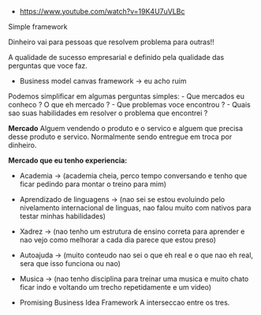 
- https://www.youtube.com/watch?v=19K4U7uVLBc

Simple framework 

Dinheiro vai para pessoas que resolvem problema para outras!!

A qualidade de sucesso empresarial e definido pela qualidade das perguntas que voce faz.

- Business model canvas framework -> eu acho ruim

Podemos simplificar em algumas perguntas simples:
	- Que mercados eu conheco ? O que eh mercado ?
	- Que problemas voce encontrou ?
	- Quais sao suas habilidades em resolver o problema que encontrei ?

**Mercado** 
Alguem vendendo o produto e o servico e alguem que precisa desse produto e servico. Normalmente sendo entregue em troca por dinheiro.

**Mercado que eu tenho experiencia:**
- Academia -> (academia cheia, perco tempo conversando e tenho que ficar pedindo para montar o treino para mim)
- Aprendizado de linguagens -> (nao sei se estou evoluindo pelo nivelamento internacional de linguas, nao falou muito com nativos para testar minhas habilidades)
- Xadrez -> (nao tenho um estrutura de ensino correta para aprender e nao vejo como melhorar a cada dia parece que estou preso)
- Autoajuda -> (muito conteudo nao sei o que eh real e o que nao eh real, sera que isso funciona ou nao)
- Musica -> (nao tenho disciplina para treinar uma musica e muito chato ficar indo e voltando um trecho repetidamente e um video)

- Promising Business Idea Framework 
	A interseccao entre os tres.


